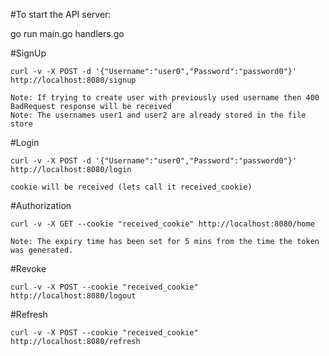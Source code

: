 #To start the API server:

  go run main.go handlers.go

#SignUp

    curl -v -X POST -d '{"Username":"user0","Password":"password0"}' http://localhost:8080/signup

    Note: If trying to create user with previously used username then 400 BadRequest response will be received 
    Note: The usernames user1 and user2 are already stored in the file store

#Login

    curl -v -X POST -d '{"Username":"user0","Password":"password0"}' http://localhost:8080/login

    cookie will be received (lets call it received_cookie)

#Authorization

    curl -v -X GET --cookie "received_cookie" http://localhost:8080/home

    Note: The expiry time has been set for 5 mins from the time the token was generated.

#Revoke

    curl -v -X POST --cookie "received_cookie" http://localhost:8080/logout

#Refresh

    curl -v -X POST --cookie "received_cookie" http://localhost:8080/refresh
